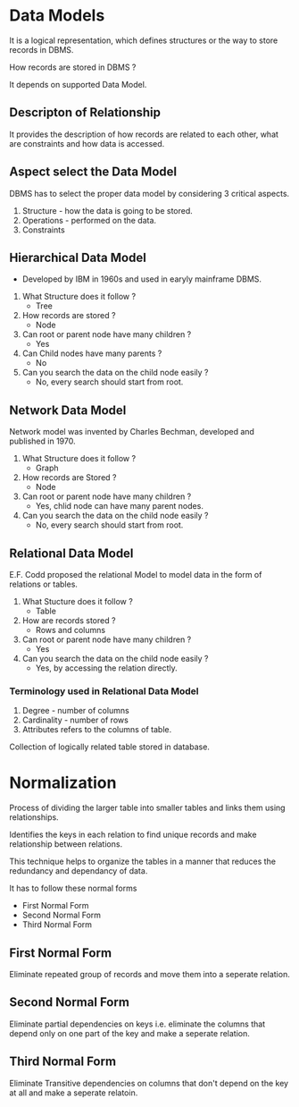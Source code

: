 # Data Models

It is a logical representation, which defines structures or the way to store records in DBMS.

How records are stored in DBMS ? 

It depends on supported Data Model. 

## Descripton of Relationship
It provides the description of how records are related to each other, what are constraints and how data is accessed.

## Aspect select the Data Model

DBMS has to select the proper data model by considering 3 critical aspects.

1. Structure - how the data is going to be stored.
2. Operations - performed on the data.
3. Constraints


## Hierarchical Data Model

* Developed by IBM in 1960s and used in earyly mainframe DBMS.


1. What Structure does it follow ?
    - Tree
2. How records are stored ?
    - Node
3. Can root or parent node have many children ?
    - Yes
4. Can Child nodes have many parents ?
    - No
5. Can you search the data on the child node easily ?
    - No, every search should start from root.


## Network Data Model 

Network model was invented by Charles Bechman, developed and published in 1970.

1. What Structure does it follow ?
    - Graph
2. How records are Stored ?
    - Node
3. Can root or parent node have many children ?
    - Yes, chlid node can have many parent nodes.
4. Can you search the data on the child node easily ?
    - No, every search should start from root.

## Relational Data Model 

E.F. Codd proposed the relational Model to model data in the form of relations or tables.

1. What Stucture does it follow ?
    - Table
2. How are records stored ?
    - Rows and columns
3. Can root or parent node have many children ?
    - Yes
4. Can you search the data on the child node easily ?
    - Yes, by accessing the relation directly.


### Terminology used in Relational Data Model

1. Degree - number of columns
2. Cardinality - number of rows
3. Attributes refers to the columns of table.

Collection of logically related table stored in database.


# Normalization

Process of dividing the larger table into smaller tables and links them using relationships.

Identifies the keys in each relation to find unique records and make relationship between relations.

This technique helps to organize the tables in a manner that reduces the redundancy and dependancy of data.

It has to follow these normal forms

* First Normal Form
* Second Normal Form
* Third Normal Form

## First Normal Form

Eliminate repeated group of records and move them into a seperate relation.

## Second Normal Form

Eliminate partial dependencies on keys i.e. eliminate the columns that depend only on one part of the key and make a seperate relation.

## Third Normal Form

Eliminate Transitive dependencies on columns that don't depend on the key at all and make a seperate relatoin.